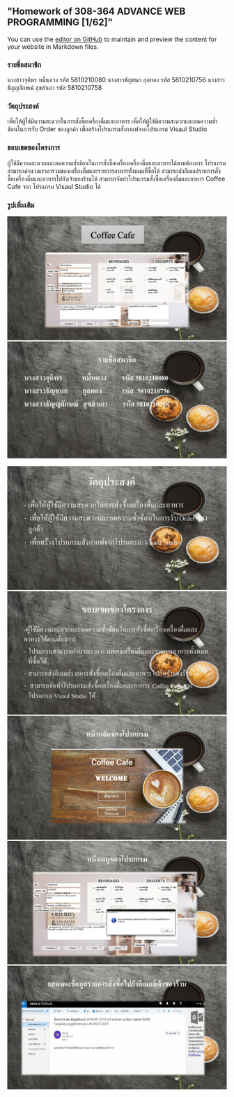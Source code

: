 ## "Homework of 308-364 ADVANCE WEB PROGRAMMING [1/62]"

You can use the [editor on GitHub](https://github.com/FangJutiporn/5810210080.github.io/edit/master/index.md) to maintain and preview the content for your website in Markdown files.

### รายชื่อสมาชิก

นางสาวจุติพร            หมื่นดวง         รหัส 5810210080
นางสาวธัญชนก         กุลทอง            รหัส  5810210756
นางสาวธัญญลักษณ์   สุขสำเภา         รหัส 5810210758


### วัตถุประสงค์

เพื่อให้ผู้ใช้มีความสะดวกในการสั่งซื้อเครื่องดื่มและอาหาร
เพื่อให้ผู้ใช้มีความสะดวกและลดความซ้ำซ้อนในการรับ Order ของลูกค้า
เพื่อสร้างโปรแกรมสั่งกาแฟจากโปรแกรม  Visaul Studio


### ขอบเขตของโครงการ

ผู้ใช้มีความสะดวกและลดความซ้ำซ้อนในการสั่งซื้อเครื่องเครื่องดื่มและอาหารได้ตามต้องการ
โปรแกรมสามารถคำนวณราคารวมของเครื่องดื่มและรายการอาหารทั้งหมดที่ซื้อได้
สามารถส่งอีเมลล์รายการสั่งซื้อเครื่องดื่มและอาหารไปยังเจ้าของร้านได้
สามารถจัดทำโปรแกรมสั่งซื้อเครื่องดื่มและอาหาร Coffee Cafe จาก โปรแกรม Visaul Studio ได้

### รูปเพิ่มเติม

<img src="Slide1.JPG" class="w3-border w3-padding" alt="Alps">

<img src="Slide2.JPG" class="w3-border w3-padding" alt="Alps">

<img src="Slide3.JPG" class="w3-border w3-padding" alt="Alps">

<img src="Slide4.JPG" class="w3-border w3-padding" alt="Alps">

<img src="Slide5.JPG" class="w3-border w3-padding" alt="Alps">

<img src="Slide6.JPG" class="w3-border w3-padding" alt="Alps">

<img src="Slide7.JPG" class="w3-border w3-padding" alt="Alps">
